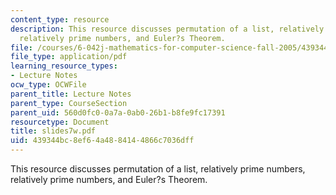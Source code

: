 ```yaml
---
content_type: resource
description: This resource discusses permutation of a list, relatively prime numbers,
  relatively prime numbers, and Euler?s Theorem.
file: /courses/6-042j-mathematics-for-computer-science-fall-2005/439344bc8ef64a4884144866c7036dff_slides7w.pdf
file_type: application/pdf
learning_resource_types:
- Lecture Notes
ocw_type: OCWFile
parent_title: Lecture Notes
parent_type: CourseSection
parent_uid: 560d0fc0-0a7a-0ab0-26b1-b8fe9fc17391
resourcetype: Document
title: slides7w.pdf
uid: 439344bc-8ef6-4a48-8414-4866c7036dff
---
```

This resource discusses permutation of a list, relatively prime numbers, relatively prime numbers, and Euler?s Theorem.

